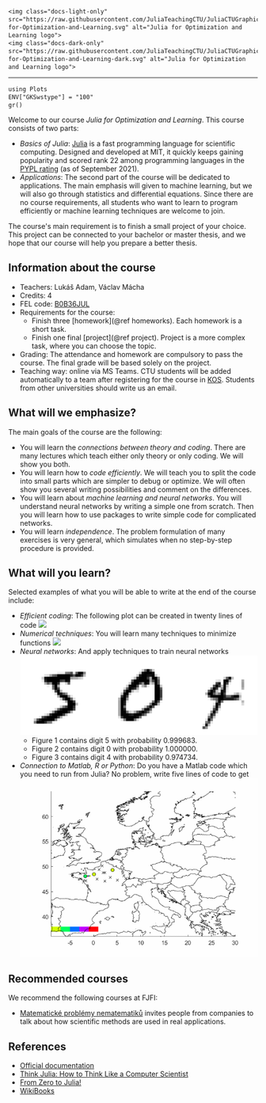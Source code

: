 ```@raw html
<img class="docs-light-only" src="https://raw.githubusercontent.com/JuliaTeachingCTU/JuliaCTUGraphics/main/logo/Julia-for-Optimization-and-Learning.svg" alt="Julia for Optimization and Learning logo">
<img class="docs-dark-only" src="https://raw.githubusercontent.com/JuliaTeachingCTU/JuliaCTUGraphics/main/logo/Julia-for-Optimization-and-Learning-dark.svg" alt="Julia for Optimization and Learning logo">
```
---

```@setup grsetup
using Plots
ENV["GKSwstype"] = "100"
gr()
```

Welcome to our course *Julia for Optimization and Learning*. This course consists of two parts:
- *Basics of Julia*: [Julia](https://julialang.org/) is a fast programming language for scientific computing. Designed and developed at MIT, it quickly keeps gaining popularity and scored rank 22 among programming languages in the [PYPL rating](https://pypl.github.io/PYPL.html) (as of September 2021).
- *Applications*: The second part of the course will be dedicated to applications. The main emphasis will given to machine learning, but we will also go through statistics and differential equations.
Since there are no course requirements, all students who want to learn to program efficiently or machine learning techniques are welcome to join.

The course's main requirement is to finish a small project of your choice. This project can be connected to your bachelor or master thesis, and we hope that our course will help you prepare a better thesis.


## Information about the course

- Teachers: Lukáš Adam, Václav Mácha
- Credits: 4
- FEL code: [B0B36JUL](http://bilakniha.cvut.cz/en/predmet6985806.html)
- Requirements for the course:
    - Finish three [homework](@ref homeworks). Each homework is a short task.
    - Finish one final [project](@ref project). Project is a more complex task, where you can choose the topic.
- Grading: The attendance and homework are compulsory to pass the course. The final grade will be based solely on the project.
- Teaching way: online via MS Teams. CTU students will be added automatically to a team after registering for the course in [KOS](https://www.kos.cvut.cz). Students from other universities should write us an email.


## What will we emphasize?

The main goals of the course are the following:
- You will learn the *connections between theory and coding*. There are many lectures which teach either only theory or only coding. We will show you both.
- You will learn how to *code efficiently*. We will teach you to split the code into small parts which are simpler to debug or optimize. We will often show you several writing possibilities and comment on the differences.
- You will learn about *machine learning and neural networks*. You will understand neural networks by writing a simple one from scratch. Then you will learn how to use packages to write simple code for complicated networks.
- You will learn *independence*. The problem formulation of many exercises is very general, which simulates when no step-by-step procedure is provided.


## What will you learn?

Selected examples of what you will be able to write at the end of the course include:
- *Efficient coding*: The following plot can be created in twenty lines of code
  ![](lecture_02/juliaset.gif)
- *Numerical techniques*: You will learn many techniques to minimize functions
  ![](lecture_07/anim1.gif)
- *Neural networks*: And apply techniques to train neural networks
  ![](lecture_10/nn_intro.svg)
  - Figure 1 contains digit 5 with probability 0.999683.
  - Figure 2 contains digit 0 with probability 1.000000.
  - Figure 3 contains digit 4 with probability 0.974734.
- *Connection to Matlab, R or Python*: Do you have a Matlab code which you need to run from Julia? No problem, write five lines of code to get
  ![](data/Video.gif)


## Recommended courses

We recommend the following courses at FJFI:
- [Matematické problémy nematematiků](http://bilakniha.cvut.cz/cs/predmet5677506.html) invites people from companies to talk about how scientific methods are used in real applications.


## References

- [Official documentation](https://docs.julialang.org/en/v1/)
- [Think Julia: How to Think Like a Computer Scientist](https://benlauwens.github.io/ThinkJulia.jl/latest/book.html#chap01)
- [From Zero to Julia!](https://techytok.com/from-zero-to-julia/)
- [WikiBooks](https://en.wikibooks.org/wiki/Introducing_Julia)
